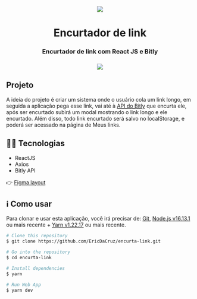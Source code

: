 <div style="text-align: center" align="center">
    <img src="https://imgur.com/krKJMLf.png" align="center" />
</div>

<h1 align="center">Encurtador de link</h1>

<h3 align="center" >Encurtador de link com React JS e Bitly<h3>
<div style="text-align: center" align="center">
    <img src="https://imgur.com/xT4PAtM.png" align="center" />
</div>

<h2>Projeto</h2>
<p>
    A ideia do projeto é criar um sistema onde o usuário cola um link longo, em seguida a aplicação pega esse link, vai até à <a href="https://dev.bitly.com/">API do Bitly</a> que encurta ele, após ser encurtado subirá um modal mostrando o link longo e ele encurtado.
    Além disso, todo link encurtado será salvo no localStorage, e poderá ser acessado na página de Meus links. 
</p>

<h2>👨‍💻 Tecnologias</h2>
<ul>
    <li>ReactJS</li>
    <li>Axios</li>
    <li>Bitly API</li>
</ul>
<p>👉 <a href="https://www.figma.com/file/VXSZsimMlfMf1Ts4WHxAxA/Semana-React-JS?node-id=0%3A1"> Figma layout </a></p>

<h2>ℹ️ Como usar</h2>
<p>Para clonar e usar esta aplicação, você irá precisar de: <a href="https://git-scm.com/">Git</a>, <a href="https://nodejs.org/en/">Node.js v16.13.1</a> ou mais recente + <a href="https://yarnpkg.com/">Yarn v1.22.17</a> ou mais recente.</p>

```bash
# Clone this repository
$ git clone https://github.com/EricDaCruz/encurta-link.git

# Go into the repository
$ cd encurta-link

# Install dependencies
$ yarn

# Run Web App
$ yarn dev
```
